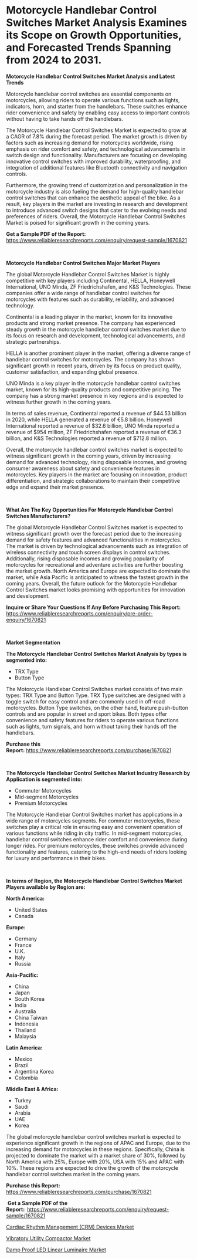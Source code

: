 <p><h1>Motorcycle Handlebar Control Switches Market Analysis Examines its Scope on Growth Opportunities, and Forecasted Trends Spanning from 2024 to 2031.</h1></p><p><strong>Motorcycle Handlebar Control Switches Market Analysis and Latest Trends</strong></p>
<p><p>Motorcycle handlebar control switches are essential components on motorcycles, allowing riders to operate various functions such as lights, indicators, horn, and starter from the handlebars. These switches enhance rider convenience and safety by enabling easy access to important controls without having to take hands off the handlebars.</p><p>The Motorcycle Handlebar Control Switches Market is expected to grow at a CAGR of 7.8% during the forecast period. The market growth is driven by factors such as increasing demand for motorcycles worldwide, rising emphasis on rider comfort and safety, and technological advancements in switch design and functionality. Manufacturers are focusing on developing innovative control switches with improved durability, waterproofing, and integration of additional features like Bluetooth connectivity and navigation controls.</p><p>Furthermore, the growing trend of customization and personalization in the motorcycle industry is also fueling the demand for high-quality handlebar control switches that can enhance the aesthetic appeal of the bike. As a result, key players in the market are investing in research and development to introduce advanced switch designs that cater to the evolving needs and preferences of riders. Overall, the Motorcycle Handlebar Control Switches Market is poised for significant growth in the coming years.</p></p>
<p><strong>Get a Sample PDF of the Report:&nbsp;</strong> <a href="https://www.reliableresearchreports.com/enquiry/request-sample/1670821">https://www.reliableresearchreports.com/enquiry/request-sample/1670821</a></p>
<p>&nbsp;</p>
<p><strong>Motorcycle Handlebar Control Switches Major Market Players</strong></p>
<p><p>The global Motorcycle Handlebar Control Switches Market is highly competitive with key players including Continental, HELLA, Honeywell International, UNO Minda, ZF Friedrichshafen, and K&S Technologies. These companies offer a wide range of handlebar control switches for motorcycles with features such as durability, reliability, and advanced technology.</p><p>Continental is a leading player in the market, known for its innovative products and strong market presence. The company has experienced steady growth in the motorcycle handlebar control switches market due to its focus on research and development, technological advancements, and strategic partnerships.</p><p>HELLA is another prominent player in the market, offering a diverse range of handlebar control switches for motorcycles. The company has shown significant growth in recent years, driven by its focus on product quality, customer satisfaction, and expanding global presence.</p><p>UNO Minda is a key player in the motorcycle handlebar control switches market, known for its high-quality products and competitive pricing. The company has a strong market presence in key regions and is expected to witness further growth in the coming years.</p><p>In terms of sales revenue, Continental reported a revenue of $44.53 billion in 2020, while HELLA generated a revenue of €5.8 billion. Honeywell International reported a revenue of $32.6 billion, UNO Minda reported a revenue of $954 million, ZF Friedrichshafen reported a revenue of €36.3 billion, and K&S Technologies reported a revenue of $712.8 million.</p><p>Overall, the motorcycle handlebar control switches market is expected to witness significant growth in the coming years, driven by increasing demand for advanced technology, rising disposable incomes, and growing consumer awareness about safety and convenience features in motorcycles. Key players in the market are focusing on innovation, product differentiation, and strategic collaborations to maintain their competitive edge and expand their market presence.</p></p>
<p>&nbsp;</p>
<p><strong>What Are The Key Opportunities For Motorcycle Handlebar Control Switches Manufacturers?</strong></p>
<p><p>The global Motorcycle Handlebar Control Switches market is expected to witness significant growth over the forecast period due to the increasing demand for safety features and advanced functionalities in motorcycles. The market is driven by technological advancements such as integration of wireless connectivity and touch screen displays in control switches. Additionally, rising disposable incomes and growing popularity of motorcycles for recreational and adventure activities are further boosting the market growth. North America and Europe are expected to dominate the market, while Asia Pacific is anticipated to witness the fastest growth in the coming years. Overall, the future outlook for the Motorcycle Handlebar Control Switches market looks promising with opportunities for innovation and development.</p></p>
<p><strong>Inquire or Share Your Questions If Any Before Purchasing This Report:</strong> <a href="https://www.reliableresearchreports.com/enquiry/pre-order-enquiry/1670821">https://www.reliableresearchreports.com/enquiry/pre-order-enquiry/1670821</a></p>
<p>&nbsp;</p>
<p><strong>Market Segmentation</strong></p>
<p><strong>The Motorcycle Handlebar Control Switches Market Analysis by types is segmented into:</strong></p>
<p><ul><li>TRX Type</li><li>Button Type</li></ul></p>
<p><p>The Motorcycle Handlebar Control Switches market consists of two main types: TRX Type and Button Type. TRX Type switches are designed with a toggle switch for easy control and are commonly used in off-road motorcycles. Button Type switches, on the other hand, feature push-button controls and are popular in street and sport bikes. Both types offer convenience and safety features for riders to operate various functions such as lights, turn signals, and horn without taking their hands off the handlebars.</p></p>
<p><strong>Purchase this Report:&nbsp;</strong><a href="https://www.reliableresearchreports.com/purchase/1670821">https://www.reliableresearchreports.com/purchase/1670821</a></p>
<p>&nbsp;</p>
<p><strong>The Motorcycle Handlebar Control Switches Market Industry Research by Application is segmented into:</strong></p>
<p><ul><li>Commuter Motorcycles</li><li>Mid-segment Motorcycles</li><li>Premium Motorcycles</li></ul></p>
<p><p>The Motorcycle Handlebar Control Switches market has applications in a wide range of motorcycles segments. For commuter motorcycles, these switches play a critical role in ensuring easy and convenient operation of various functions while riding in city traffic. In mid-segment motorcycles, handlebar control switches enhance rider comfort and convenience during longer rides. For premium motorcycles, these switches provide advanced functionality and features, catering to the high-end needs of riders looking for luxury and performance in their bikes.</p></p>
<p>&nbsp;</p>
<p><strong>In terms of Region, the Motorcycle Handlebar Control Switches Market Players available by Region are:</strong></p>
<p>
    <p> <strong> North America: </strong>
        <ul>
            <li>United States</li>
            <li>Canada</li>
        </ul>
        </p> 
    <p> <strong> Europe: </strong>
        <ul>
            <li>Germany</li>
            <li>France</li>
            <li>U.K.</li>
            <li>Italy</li>
            <li>Russia</li>
        </ul>
        </p> 
    <p> <strong> Asia-Pacific: </strong>
        <ul>
            <li>China</li>
            <li>Japan</li>
            <li>South Korea</li>
            <li>India</li>
            <li>Australia</li>
            <li>China Taiwan</li>
            <li>Indonesia</li>
            <li>Thailand</li>
            <li>Malaysia</li>
        </ul>
        </p> 
    <p> <strong> Latin America: </strong>
        <ul>
            <li>Mexico</li>
            <li>Brazil</li>
            <li>Argentina Korea</li>
            <li>Colombia</li>
        </ul>
        </p> 
    <p> <strong> Middle East & Africa: </strong>
        <ul>
            <li>Turkey</li>
            <li>Saudi</li>
            <li>Arabia</li>
            <li>UAE</li>
            <li>Korea</li>
        </ul>
    </p>
    </p>
<p><p>The global motorcycle handlebar control switches market is expected to experience significant growth in the regions of APAC and Europe, due to the increasing demand for motorcycles in these regions. Specifically, China is projected to dominate the market with a market share of 30%, followed by North America with 25%, Europe with 20%, USA with 15% and APAC with 10%. These regions are expected to drive the growth of the motorcycle handlebar control switches market in the coming years.</p></p>
<p><strong>Purchase this Report: </strong><a href="https://www.reliableresearchreports.com/purchase/1670821">https://www.reliableresearchreports.com/purchase/1670821</a></p>
<p>&nbsp;<strong>Get a Sample PDF of the Report:&nbsp;&nbsp;</strong><a href="https://www.reliableresearchreports.com/enquiry/request-sample/1670821">https://www.reliableresearchreports.com/enquiry/request-sample/1670821</a></p>
<p><strong></strong></p>
<p><p><a href="https://view.publitas.com/reportprime-1/cardiac-rhythm-management-crm-devices-market-research-report-provides-critical-insights-that-can-help-shape-business-development-and-investment-strategies/">Cardiac Rhythm Management (CRM) Devices Market</a></p><p><a href="https://view.publitas.com/reportprime-1/vibratory-utility-compactor-market-size-share-trends-analysis-report-by-material-by-type-by-end-user-by-region-and-segment-forecasts-2023-2030/">Vibratory Utility Compactor Market</a></p><p><a href="https://view.publitas.com/reportprime-1/damp-proof-led-linear-luminaire-market-analysis-and-market-size-global-industry-overview-market-segmentation-and-forecast-2023-to-2030/">Damp Proof LED Linear Luminaire Market</a></p></p>